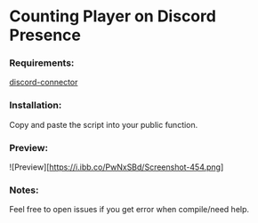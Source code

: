 # Counting Player on Discord Presence 
  
### Requirements:
[discord-connector](https://github.com/maddinat0r/samp-discord-connector)  
  
### Installation:
Copy and paste the script into your public function.
  
### Preview:  
![Preview][https://i.ibb.co/PwNxSBd/Screenshot-454.png]  
  
### Notes:  
Feel free to open issues if you get error when compile/need help.

